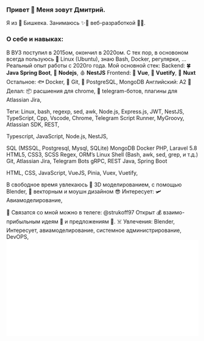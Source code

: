 ### Привет 👋 Меня зовут Дмитрий.
Я из 🌆 Бишкека.
Занимаюсь ✨🎩 веб-разработкой 🚣🏻.

### О себе и навыках:
В ВУЗ поступил в 2015ом, окончил в 2020ом.
С тех пор, в основоном всегда пользуюсь 🐧 Linux (Ubuntu), знаю Bash, Docker, регулярки, ...
Реальный опыт работы с 2020го года.
Мой основной стек:
Backend: 🍀 **Java Spring Boot**, 📗 **Nodejs**, 🩸 **NestJS**
Frontend:  🥝 **Vue**, 💠 **Vuetify**, 🐉 **Nuxt**
Остальное: 🐟 Docker, 🔶 Git, 🦫 PostgreSQL, MongoDB
Английский: A2 💪
Делал: 📦 расшиения для chrome, 🤖 telegram-ботов, плагины для Atlassian Jira, 

Теги: Linux, bash, regexp, sed, awk, 
Node.js, Express.js, JWT, NestJS, TypeScript, Cpp, Vscode, Chrome, Telegram
Script Runner, MyGroovy, Atlassian SDK, 
REST,

Typescript, JavaScript, Node.js, NestJS,


SQL (MSSQL, Postgresql, Mysql, SQLite)
MongoDB
Docker
PHP, Laravel 5.8
HTML5, CSS3, SCSS
Regex, ORM’s
Linux Shell (Bash, awk, sed, grep, и т.д.)
Git, Atlassian Jira, Telegram Bots
gRPC, REST
Java, Spring Boot


HTML, CSS, JavaScript, VueJS, Pinia, Vuex, Vuetify, 

В свободное время увлекаюсь 🧊 3D моделированием, с помощью Blender, 🔮 векторным и моушн дизайном 😎
Интересует: 🛩 Авиамоделирование, 

🧠
Связатся со мной можно в телеге: @strukoff97
Открыт 💰 взаимо-прибыльным идеям 💸 и предложениям 🤝.
☠️
Увлечения:
Blender, 
Интересует, авиамоделирование, системное администрирование, DevOPS, 
![](./assets/skills.svg)
<!--
## То, что мне знакомо
image:
![](./assets/skills.svg)

## Интересные проекты
## Связь со мной

-->
